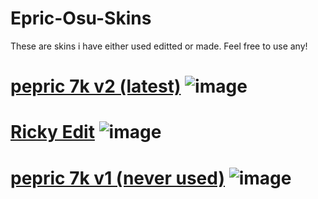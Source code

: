 # Epric-Osu-Skins
These are skins i have either used editted or made. Feel free to use any!
# [pepric 7k v2 (latest)](https://drive.google.com/file/d/1m3tvNGnHYwDk-h4eqLEypbhLsgiIDycz/view?usp=drive_link) ![image](https://media.discordapp.net/attachments/1209935446843334727/1250073988449828974/screenshot042.png?ex=66699da0&is=66684c20&hm=134b1223ff5b24164ff3bff0e0b77c4132eb9cd6bc2cf579ec192d1f962132ba&=&format=webp&quality=lossless&width=865&height=487)

# [Ricky Edit](https://drive.google.com/file/d/1grmnvJvZ9aY91c8Jb314Hw43ucGr05dk/view?usp=drive_link) ![image](https://media.discordapp.net/attachments/1209935446843334727/1250074580626833509/screenshot043.png?ex=66699e2d&is=66684cad&hm=fc18cd49a516f35a3586e21f68d341f0e350e5b253d4631c20aab899874efafe&=&format=webp&quality=lossless&width=865&height=487)

  # [pepric 7k v1 (never used)](https://drive.google.com/file/d/16yTmiea5XZTcx_KrW_4x24T8q1KJNV4a/view?usp=sharing) ![image](https://media.discordapp.net/attachments/1209935446843334727/1250077460716978206/screenshot044.png?ex=6669a0db&is=66684f5b&hm=793e792a0e83985d2bbc00d07d7b38589a7eb0e489da56c4bf5906336be04e28&=&format=webp&quality=lossless&width=865&height=487)

